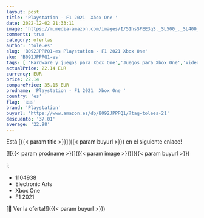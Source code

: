 ```yaml
---
layout: post
title: 'Playstation - F1 2021  Xbox One '
date: 2022-12-02 21:33:11
image: 'https://m.media-amazon.com/images/I/51hsSPEE3qS._SL500_._SL400_.jpg'
comments: true
category: ofertas
author: 'tole.es'
slug: 'B092JPPPQ1-es Playstation - F1 2021 Xbox One'
sku: 'B092JPPPQ1-es'
tags: [ 'Hardware y juegos para Xbox One','Juegos para Xbox One','Videojuegos','playstation','xbox','🇪🇸', ]
actualPrice: 22.14 EUR
currency: EUR
price: 22.14
comparePrice: 35.15 EUR
prodname: 'Playstation - F1 2021  Xbox One '
country: 'es'
flag: '🇪🇸'
brand: 'Playstation'
buyurl: 'https://www.amazon.es/dp/B092JPPPQ1/?tag=tolees-21'
descuento: '37.01'
average: '22.98'
---
```


Está [{{< param title >}}]({{< param buyurl >}}) en el siguiente enlace!

[![{{< param prodname >}}]({{< param image >}})]({{< param buyurl >}})

ℹ️:

- 1104938
- Electronic Arts
- Xbox One
- F1 2021

[🛒 Ver la oferta!!]({{< param buyurl >}})
